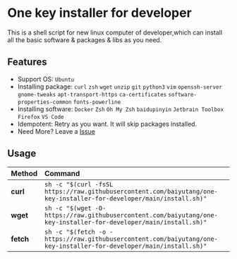 # One key installer for developer

This is a shell script for new linux computer of developer,which can install all the basic software & packages & libs as you need.

## Features
- Support OS: `Ubuntu`
- Installing package: `curl` `zsh` `wget` `unzip` `git` `python3` `vim` `openssh-server` `gnome-tweaks` `apt-transport-https` `ca-certificates` `software-properties-common` `fonts-powerline`
- Installing software: `Docker` `Zsh` `Oh My Zsh` `baidupinyin` `Jetbrain Toolbox` `Firefox` `VS Code`
- Idempotent: Retry as you want. It will skip packages installed.
- Need More? Leave a [Issue](https://github.com/baiyutang/one-key-installer-for-developer/issues/new)
## Usage

| Method    | Command                                                                                           |
|:----------|:--------------------------------------------------------------------------------------------------|
| **curl**  | `sh -c "$(curl -fsSL https://raw.githubusercontent.com/baiyutang/one-key-installer-for-developer/main/install.sh)"` |
| **wget**  | `sh -c "$(wget -O- https://raw.githubusercontent.com/baiyutang/one-key-installer-for-developer/main/install.sh)"`   |
| **fetch** | `sh -c "$(fetch -o - https://raw.githubusercontent.com/baiyutang/one-key-installer-for-developer/main/install.sh)"` |
